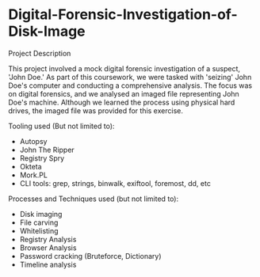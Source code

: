 # Digital-Forensic-Investigation-of-Disk-Image


Project Description

This project involved a mock digital forensic investigation of a suspect, 'John Doe.' As part of this coursework, we were tasked with 'seizing' John Doe's computer and conducting a comprehensive analysis. The focus was on digital forensics, and we analysed an imaged file representing John Doe's machine. Although we learned the process using physical hard drives, the imaged file was provided for this exercise.


Tooling used (But not limited to):

- Autopsy
- John The Ripper
- Registry Spry
- Okteta
- Mork.PL
- CLI tools: grep, strings, binwalk, exiftool, foremost, dd, etc


Processes and Techniques used (but not limited to):


- Disk imaging
- File carving
- Whitelisting
- Registry Analysis
- Browser Analysis
- Password cracking (Bruteforce, Dictionary)
- Timeline analysis
